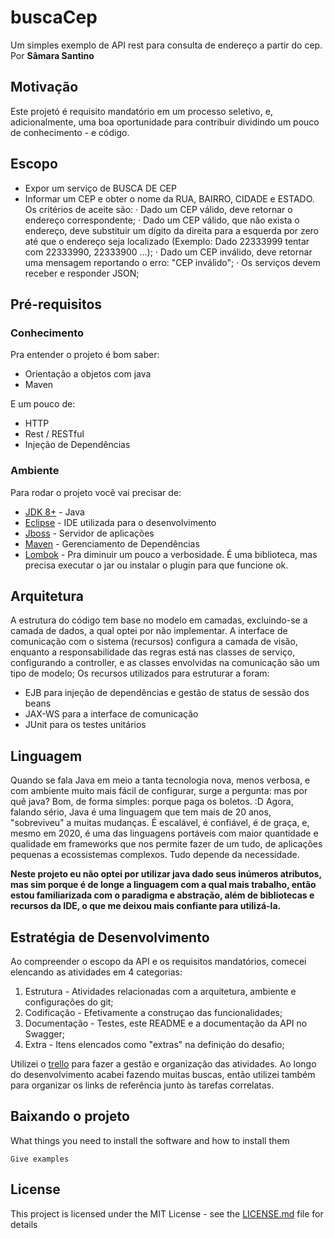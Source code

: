 
# buscaCep
Um simples exemplo de API rest para consulta de endereço a partir do cep. Por **Sâmara Santino** 


## Motivação
Este projetó é requisito mandatório em um processo seletivo, e, adicionalmente, uma boa oportunidade para contribuir dividindo um pouco de conhecimento - e código.


## Escopo
* Expor um serviço de BUSCA DE CEP
* Informar um CEP e obter o nome da RUA, BAIRRO, CIDADE e ESTADO.
Os critérios de aceite são:
        · Dado um CEP válido, deve retornar o endereço correspondente;
        · Dado um CEP válido, que não exista o endereço, deve substituir um dígito da direita para a esquerda por zero até que o endereço seja localizado   (Exemplo: Dado 22333999 tentar com 22333990, 22333900 …);
        · Dado um CEP inválido, deve retornar uma mensagem reportando o erro: "CEP inválido";
        · Os serviços devem receber e responder JSON;

## Pré-requisitos 

### Conhecimento
Pra entender o projeto é bom saber:
* Orientação a objetos com java
* Maven

E um pouco de:
* HTTP
* Rest / RESTful
* Injeção de Dependências

### Ambiente
Para rodar o projeto você vai precisar de:
* [JDK 8+](https://www.oracle.com/sa/java/) - Java 
* [Eclipse](https://www.jboss.org/) - IDE utilizada para o desenvolvimento
* [Jboss](https://www.oracle.com/sa/java/) - Servidor de aplicações
* [Maven](https://maven.apache.org/) - Gerenciamento de Dependências
* [Lombok](https://projectlombok.org/) - Pra diminuir um pouco a verbosidade. É uma biblioteca, mas precisa executar o jar ou instalar o plugin para que funcione ok.


## Arquitetura
A estrutura do código tem base no modelo em camadas, excluindo-se a camada de dados, a qual optei por não implementar.
A interface de comunicação com o sistema (recursos) configura a camada de visão, enquanto a responsabilidade das regras está nas classes de serviço, configurando a controller, e as classes envolvidas na comunicação são um tipo de modelo;
Os recursos utilizados para estruturar a foram:
* EJB para injeção de dependências e gestão de status de sessão dos beans
* JAX-WS para a interface de comunicação
* JUnit para os testes unitários


## Linguagem
Quando se fala Java em meio a tanta tecnologia nova, menos verbosa, e com ambiente muito mais fácil de configurar, surge a pergunta: mas por quê java? Bom, de forma simples: porque paga os boletos. :D
Agora, falando sério, Java é uma linguagem que tem mais de 20 anos, "sobreviveu" a muitas mudanças. É escalável, é confiável, é de graça, e, mesmo em 2020, é uma das linguagens portáveis com maior quantidade e qualidade em frameworks que nos permite fazer de um tudo, de aplicações pequenas a ecossistemas complexos. Tudo depende da necessidade.

**Neste projeto eu não optei por utilizar java dado seus inúmeros atributos, mas sim porque é de longe a linguagem com a qual mais trabalho, então estou familiarizada com o paradigma e abstração, além de bibliotecas e recursos da IDE, o que me deixou mais confiante para utilizá-la.**

## Estratégia de Desenvolvimento
Ao compreender o escopo da API e os requisitos mandatórios, comecei elencando as atividades em 4 categorias:
1. Estrutura - Atividades relacionadas com a arquitetura, ambiente e configurações do git;
2. Codificação - Efetivamente a construçao das funcionalidades;
3. Documentação - Testes, este README e a documentação da API no Swagger;
4. Extra - Itens elencados como "extras" na definição do desafio;

Utilizei o [trello](https://trello.com/b/P3aMQZ0q/buscacep) para fazer a gestão e organização das atividades. Ao longo do desenvolvimento acabei fazendo muitas buscas, então utilizei também para organizar os links de referência junto às tarefas correlatas.


## Baixando o projeto

What things you need to install the software and how to install them

```
Give examples
```

## License

This project is licensed under the MIT License - see the [LICENSE.md](LICENSE.md) file for details





